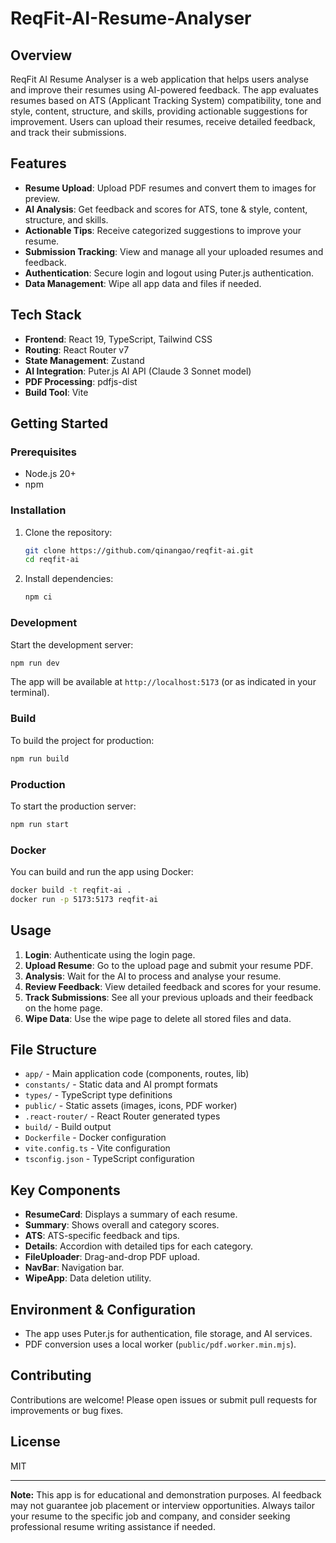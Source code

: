 # ReqFit-AI-Resume-Analyser

## Overview

ReqFit AI Resume Analyser is a web application that helps users analyse and improve their resumes using AI-powered feedback. The app evaluates resumes based on ATS (Applicant Tracking System) compatibility, tone and style, content, structure, and skills, providing actionable suggestions for improvement. Users can upload their resumes, receive detailed feedback, and track their submissions.

## Features

- **Resume Upload**: Upload PDF resumes and convert them to images for preview.
- **AI Analysis**: Get feedback and scores for ATS, tone & style, content, structure, and skills.
- **Actionable Tips**: Receive categorized suggestions to improve your resume.
- **Submission Tracking**: View and manage all your uploaded resumes and feedback.
- **Authentication**: Secure login and logout using Puter.js authentication.
- **Data Management**: Wipe all app data and files if needed.

## Tech Stack

- **Frontend**: React 19, TypeScript, Tailwind CSS
- **Routing**: React Router v7
- **State Management**: Zustand
- **AI Integration**: Puter.js AI API (Claude 3 Sonnet model)
- **PDF Processing**: pdfjs-dist
- **Build Tool**: Vite

## Getting Started

### Prerequisites

- Node.js 20+
- npm

### Installation

1. Clone the repository:

   ```sh
   git clone https://github.com/qinangao/reqfit-ai.git
   cd reqfit-ai
   ```

2. Install dependencies:
   ```sh
   npm ci
   ```

### Development

Start the development server:

```sh
npm run dev
```

The app will be available at `http://localhost:5173` (or as indicated in your terminal).

### Build

To build the project for production:

```sh
npm run build
```

### Production

To start the production server:

```sh
npm run start
```

### Docker

You can build and run the app using Docker:

```sh
docker build -t reqfit-ai .
docker run -p 5173:5173 reqfit-ai
```

## Usage

1. **Login**: Authenticate using the login page.
2. **Upload Resume**: Go to the upload page and submit your resume PDF.
3. **Analysis**: Wait for the AI to process and analyse your resume.
4. **Review Feedback**: View detailed feedback and scores for your resume.
5. **Track Submissions**: See all your previous uploads and their feedback on the home page.
6. **Wipe Data**: Use the wipe page to delete all stored files and data.

## File Structure

- `app/` - Main application code (components, routes, lib)
- `constants/` - Static data and AI prompt formats
- `types/` - TypeScript type definitions
- `public/` - Static assets (images, icons, PDF worker)
- `.react-router/` - React Router generated types
- `build/` - Build output
- `Dockerfile` - Docker configuration
- `vite.config.ts` - Vite configuration
- `tsconfig.json` - TypeScript configuration

## Key Components

- **ResumeCard**: Displays a summary of each resume.
- **Summary**: Shows overall and category scores.
- **ATS**: ATS-specific feedback and tips.
- **Details**: Accordion with detailed tips for each category.
- **FileUploader**: Drag-and-drop PDF upload.
- **NavBar**: Navigation bar.
- **WipeApp**: Data deletion utility.

## Environment & Configuration

- The app uses Puter.js for authentication, file storage, and AI services.
- PDF conversion uses a local worker (`public/pdf.worker.min.mjs`).

## Contributing

Contributions are welcome! Please open issues or submit pull requests for improvements or bug fixes.

## License

MIT

---

**Note:** This app is for educational and demonstration purposes. AI feedback may not guarantee job placement or interview opportunities. Always tailor your resume to the specific job and company, and consider seeking professional resume writing assistance if needed.
